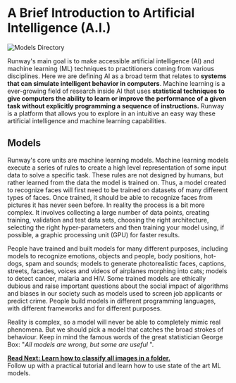 # A Brief Introduction to Artificial Intelligence (A.I.)

![Models Directory](https://runway.nyc3.cdn.digitaloceanspaces.com/documentation/store.jpg)

Runway's main goal is to make accessible artificial intelligence (AI) and machine learning (ML) techniques to practitioners coming from various disciplines. Here we are defining AI as a broad term that relates to **systems that can simulate intelligent behavior in computers**. Machine learning is a ever-growing field of research inside AI that uses **statistical techniques to give computers the ability to learn or improve the performance of a given task without explicitly programming a sequence of instructions.** Runway is a platform that allows you to explore in an intuitive an easy way these artificial intelligence and machine learning capabilities.

## Models

Runway's core units are machine learning models. Machine learning models execute a series of rules to create a high level representation of some input data to solve a specific task. These rules are not designed by humans, but rather learned from the data the model is trained on. Thus, a model created to recognize faces will first need to be trained on datasets of many different types of faces. Once trained, it should be able to recognize faces from pictures it has never seen before. In reality the process is a bit more complex. It involves collecting a large number of data points, creating training, validation and test data sets, choosing the right architecture, selecting the right hyper-parameters and then training your model using, if possible, a graphic processing unit (GPU) for faster results.

People have trained and built models for many different purposes, including models to recognize emotions, objects and people, body positions, hot-dogs, spam and sounds; models to generate photorealistic faces, captions, streets, facades, voices and videos of airplanes morphing into cats; models to detect cancer, malaria and HIV. Some trained models are ethically dubious and raise important questions about the social impact of algorithms and biases in our society such as models used to screen job applicants or predict crime. People build models in different programming languages, with different frameworks and for different purposes.

Reality is complex, so a model will never be able to completely mimic real phenomena. But we should pick a model that catches the broad strokes of behaviour. Keep in mind the famous words of the great statistician George Box: "*All models are wrong, but some are useful* ".

<p class='next'>
  <b><a href="/#/tutorial_im2txt">
   Read Next: Learn how to classify all images in a folder.
  </b></a> 
  <br/> 
  Follow up with a practical tutorial and learn how to use state of the art ML models.
</p>





